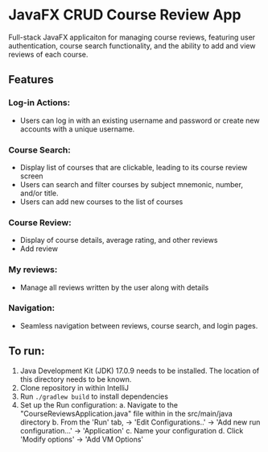 # JavaFX CRUD Course Review App
Full-stack JavaFX applicaiton for managing course reviews, featuring user authentication, course search functionality, and the ability to add and view reviews of each course. 

## Features
### Log-in Actions:
- Users can log in with an existing username and password or create new accounts with a unique username.
### Course Search: 
- Display list of courses that are clickable, leading to its course review screen
- Users can search and filter courses by subject mnemonic, number, and/or title.
- Users can add new courses to the list of courses
### Course Review:
- Display of course details, average rating, and other reviews
- Add review
### My reviews:
- Manage all reviews written by the user along with details
### Navigation:
- Seamless navigation between reviews, course search, and login pages. 

## To run:
1. Java Development Kit (JDK) 17.0.9 needs to be installed. The location of this directory needs to be known.
2. Clone repository in within IntelliJ
3. Run `./gradlew build` to install dependencies
4. Set up the Run configuration:
   a. Navigate to the "CourseReviewsApplication.java" file within in the src/main/java directory
   b. From the 'Run' tab, -> 'Edit Configurations..' -> 'Add new run configuration...' -> 'Application'
   c. Name your configuration
   d. Click 'Modify options' -> 'Add VM Options'
